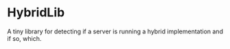 # HybridLib
A tiny library for detecting if a server is running a hybrid implementation and if so, which.
